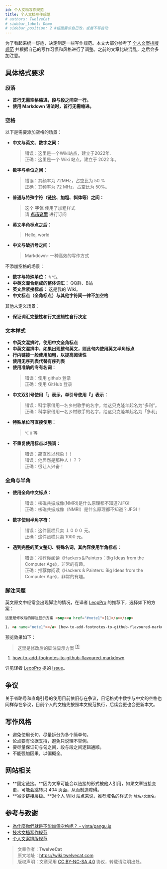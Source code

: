 ```yaml
---
id: 个人文档写作规范
title: 个人文档写作规范
# authors: TwelveCat
# sidebar_label: Demo
# sidebar_position: 2 #根据需求自己改，或者不写自动
---
```


为了看起来统一舒适，决定制定一些写作规范。本文大部分参考了 [个人文案排版规范](https://wiki-power.com/%E4%B8%AA%E4%BA%BA%E6%96%87%E6%A1%88%E6%8E%92%E7%89%88%E8%A7%84%E8%8C%83) 并根据自己的写作习惯和风格进行了调整。之前的文章比较混乱，之后会多加注意。

## 具体格式要求

### 段落

- **首行无需空格缩进，段与段之间空一行。**
- **使用 Markdown 语法时，首行无需缩进。**

### 空格

以下是需要添加空格的场景：

- **中文与英文、数字之间：**
   > 错误：这里是一个Wiki站点，建立于2022年.  
   > 正确：这里是一个 Wiki 站点，建立于 2022 年。
- **数字与单位之间：**
   > 错误：其频率为 72MHz，占空比为 50 %  
   > 正确：其频率为 72 MHz，占空比为 50%。
- **普通与特殊字符（链接、加粗、斜体等）之间：**
   > 这个 **字体** 使用了加粗样式  
   > 请 **[点击这里](https://wiki.twelvecat.cn/)** 进行订阅
- **英文半角标点之后：**
   > Hello, world
- **中文与破折号之间：**
   > Markdown- 一种高效的写作方式

不添加空格的场景：

- **数字与特殊单位：** `%` `℃`。
- **中英文混合组成的整体词汇：** QQ群、B站
- **英文后紧接标点：** 这是我的 Wiki。
- **中文标点（全角标点）与其他字符间一律不加空格**

其他未定义场景：
- **保证词汇完整性和行文逻辑性自行决定**

### 文本样式

- **中英文混排时，使用中文全角标点**
- **中英文混排中，如果出现整句英文，则此句内使用英文半角标点**
- **行内链接一般使用加粗，以提高阅读性**
- **使用无序列表代替有序列表**
- **使用准确的专有名词：**
   > 错误：使用 github 登录  
   > 正确：使用 GitHub 登录
- **中文双引号使用「」表示，单引号使用『』表示：**
   > 错误：科学家借用一名乡村歌手的名字，给这只克隆羊起名为“多利”。
   > 正确：科学家借用一名乡村歌手的名字，给这只克隆羊起名为「多利」
- **特殊单位可直接使用：**
   > `℃` `Ω` 等
- **不重复使用标点以强调：**
   > 错误：简直难以想象！！  
   > 错误：他居然是那种人！？？  
   > 正确：很让人兴奋！

### 全角与半角

- **使用全角中文标点：**
   > 错误：核磁共振成像(NMRI)是什么原理都不知道?JFGI!  
   > 正确：核磁共振成像（NMRI）是什么原理都不知道？JFGI！
- **数字使用半角字符：**
   > 错误：这件蛋糕只卖 １０００ 元。  
   > 正确：这件蛋糕只卖 1000 元。
- **遇到完整的英文整句、特殊名词，其內容使用半角标点：**
   > 错误：推荐你阅读《Hackers＆Painters：Big Ideas from the Computer Age》，非常的有趣。  
   > 正确：推荐你阅读《Hackers & Painters: Big Ideas from the Computer Age》，非常的有趣。

### 脚注问题

英文原文中经常会出现脚注的情况，在译者 [LeopPro](https://github.com/LeopPro) 的推荐下，选择如下的方案：

```html
这里是修改后的脚注显示方案 <sup><a href="#note1">[1]</a></sup>

1. <a name="note1"></a> [how-to-add-footnotes-to-github-flavoured-markdown](http://stackoverflow.com/questions/25579868/how-to-add-footnotes-to-github-flavoured-markdown)
```

预览效果如下：

> 这里是修改后的脚注显示方案 <sup><a href="#note1">[1]</a></sup>
1. <a name="note1"></a> [how-to-add-footnotes-to-github-flavoured-markdown](http://stackoverflow.com/questions/25579868/how-to-add-footnotes-to-github-flavoured-markdown)

详见译者 [LeopPro](https://github.com/LeopPro) 提的 [Issue](https://github.com/xitu/gold-miner/issues/3153)。

## 争议

关于省略号和直角引号的使用目前依旧存在争议，日记格式中数字与中文的空格也同样存在争议，目前个人的文档先按照本文规范执行，后续变更也会更新本文。

## 写作风格

- 避免使用长句，尽量拆分为多个简单句。
- 论点要有论据支持，避免只说理不举例。
- 要尽量保证句与句之间，段与段之间逻辑通顺。
- 不能强加因果，以偏概全。

## 网站相关

- **固定链接。**因为文章可能会以链接的形式被他人引用，如果文章链接变更，可能会跳转只 404 页面，从而制造障碍。
- **减少链接层级。**对个人 Wiki 站点来说，推荐域名的样式为 `域名/文章名`。

## 参考与致谢

- [為什麼你們就是不能加個空格呢？・vinta/pangu.js](https://github.com/vinta/pangu.js)
- [技术文档写作规范](https://wiki-power.com/%E6%8A%80%E6%9C%AF%E6%96%87%E6%A1%A3%E5%86%99%E4%BD%9C%E8%A7%84%E8%8C%83)
- [个人文案排版规范](https://wiki-power.com/%E4%B8%AA%E4%BA%BA%E6%96%87%E6%A1%88%E6%8E%92%E7%89%88%E8%A7%84%E8%8C%83)

> 文章作者：**TwelveCat**  
> 原文地址：<https://wiki.twelvecat.com>  
> 版权声明：文章采用 [CC BY-NC-SA 4.0](https://creativecommons.org/licenses/by/4.0/deed.zh) 协议，转载请注明出处。